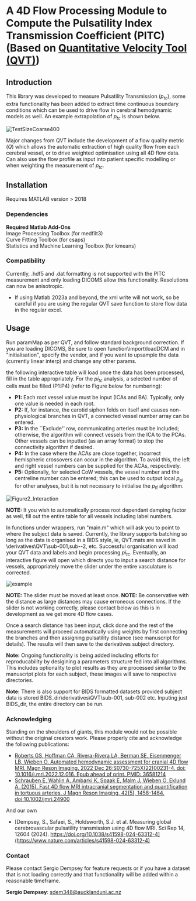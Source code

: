 A 4D Flow Processing Module to Compute the Pulsatility Index Transmission Coefficient (PITC) (Based on [Quantitative Velocity Tool (QVT)](https://github.com/uwmri/QVT))
=========
## Introduction ##
This library was developed to measure Pulsatility Transmission ($p_{tc}$), some extra functionality has been added to extract time continuous boundary conditions which can be used to drive flow in cerebral hemodynamic models as well. 
An example extrapolation of $p_{tc}$ is shown below.

![TestSizeCoarse400](https://github.com/ABI-Animus-Laboratory/QVTplus/assets/108192400/0f48fa5a-f434-4e9f-852f-3f3d02526581)

Major changes from QVT include the development of a flow quality metric ($Q$) which allows the automatic extraction of high quality flow from each cerebral vessel, or to drive weighted optimisation using all 4D flow data. Can also use the flow profile as input into patient specific modelling or when weighting the measurement of $p_{tc}$.

## Installation ##
Requires MATLAB version > 2018
### Dependencies ###
**Required Matlab Add-Ons** \
Image Processing Toolbox (for medfilt3) \
Curve Fitting Toolbox (for csaps) \
Statistics and Machine Learning Toolbox (for kmeans)
### Compatibility ###
Currently, .hdf5 and .dat formatting is not supported with the PITC measurement and only loading DICOMS allow this functionality. Resolutions can now be anisotropic.
* If using Matlab 2023a and beyond, the xml write will not work, so be careful if you are using the regular QVT save function to store flow data in the regular excel.  
## Usage
Run paramMap as per QVT, and follow standard background correction. If you are loading DICOMS,
Be sure to open function\import\loadDCM and in "initialisation", specify the vendor, and if you want to upsample the data (currently linear interp) and change any other params.

 the following interactive table will load once the data  has been processed, fill in the table appropriately. For the $pi_{tc}$ analysis, a selected number of cells must be filled (P1:P4) (refer to Figure below for numbering):
 * **P1:** Each root vessel value must be input (ICAs and BA). Typically, only one value is needed in each root.
 * **P2:** If, for instance, the carotid siphon folds on itself and causes non-physiological branches in QVT, a connected vessel number array can be entered.
 * **P3:** In the ``Exclude'' row, communicating arteries must be included; otherwise, the algorithm will connect vessels from the ICA to the PCAs. Other vessels can be inputted (as an array format) to stop the connectivity algorithm if desired. 
 * **P4:** In the case where the ACAs are close together, incorrect hemispheric crossovers can occur in the algorithm. To avoid this, the left and right vessel numbers can be supplied for the ACAs, respectively.
 * **P5:** Optionally, for selected CoW vessels, the vessel number and the centreline number can be entered; this can be used to output local $p_{\mathrm{pi}}$ for other analyses, but it is not necessary to initialise the $p_{\mathrm{tf}}$ algorithm.

![Figure2_Interaction](https://github.com/ABI-Animus-Laboratory/QVTplus/assets/108192400/c52a5d6a-3cee-49e1-9559-9ca4bcfbbbd4)

**NOTE:** It you wish to automatically process root dependant damping factor as well, fill out the entire table for all vessels including label numbers.

In functions under wrappers, run "main.m" which will ask you to point to where the subject data is saved. Currently, the library supports batching so long as the data is organised in a BIDS style, ie, QVT.mats are saved in \derivatives\QVT\sub-001,sub--2, etc. Successful organisation  will load your QVT data and labels and begin processing $pi_{tc}$. Eventually, an interactive figure will open which directs you to input a search distance for vessels, appropriately move the slider under the entire vasculature is corrected. 

![example](https://github.com/ABI-Animus-Laboratory/QVTplus/assets/108192400/2a2fc2c1-38bb-49a4-b477-0829f57751e7)

**NOTE:** The slider must be moved at least once.
**NOTE:** Be conservative with the distance as large distances may cause erroneous connections. If the slider is not working correctly, please contact below as this is in development as we get more 4D flow cases.

Once a search distance has been input, click done and the rest of the measurements will proceed automatically using weights by first connecting the branches and then assigning pulsatility distance (see manuscript for details). The results will then save to the derivatives subject directory.

**Note:** Ongoing functionality is being added including efforts for reproducability by desigining a parameters structure fed into all algorithms. This includes optionality to plot results as they are processed similar to the manuscript plots for each subject, these images will save to respective directories. 

**Note:** There is also support for BIDS formatted datasets provided subject data is stored BIDS_dir\derivatives\QVT\sub-001, sub-002 etc. Inputing just BIDS_dir, the entire directory can be run.

### Acknowledging ### 
Standing on the shoulders of giants, this module would not be possible without the original creators work. Please properly cite and acknowledge the following publications:

- [Roberts GS, Hoffman CA, Rivera-Rivera LA, Berman SE, Eisenmenger LB, Wieben O. Automated hemodynamic assessment for cranial 4D flow MRI. Magn Reson Imaging. 2022 Dec 26:S0730-725X(22)00231-4. doi: 10.1016/j.mri.2022.12.016. Epub ahead of print. PMID: 36581214](https://pubmed.ncbi.nlm.nih.gov/36581214/)
- [Schrauben E, Wahlin A, Ambarki K, Spaak E, Malm J, Wieben O, Eklund A. (2015). Fast 4D flow MRI intracranial segmentation and quantification in tortuous arteries. J Magn Reson Imaging, 42(5), 1458-1464. doi:10.1002/jmri.24900](https://pubmed.ncbi.nlm.nih.gov/25847621/)

And our own
- [Dempsey, S., Safaei, S., Holdsworth, S.J. et al. Measuring global cerebrovascular pulsatility transmission using 4D flow MRI. Sci Rep 14, 12604 (2024). https://doi.org/10.1038/s41598-024-63312-4](https://www.nature.com/articles/s41598-024-63312-4)

### Contact ### 
Please contact Sergio Dempsey for feature requests or if you have a dataset that is not loading correctly and that functionality will be added within a reasonable timeframe.

**Sergio Dempsey**: sdem348@aucklanduni.ac.nz
